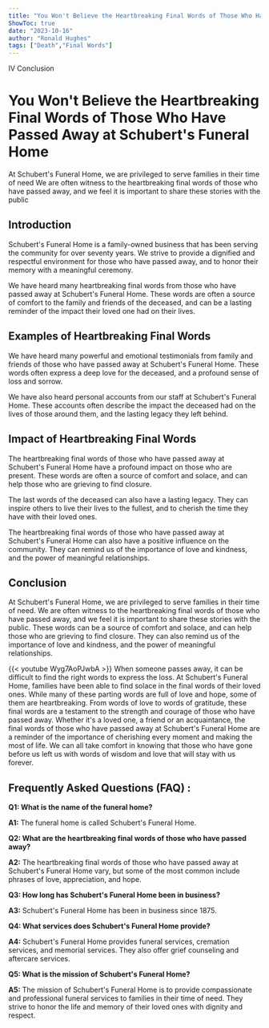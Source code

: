 ```yaml
---
title: "You Won't Believe the Heartbreaking Final Words of Those Who Have Passed Away at Schubert's Funeral Home!"
ShowToc: true 
date: "2023-10-16"
author: "Ronald Hughes" 
tags: ["Death","Final Words"]
---
```

IV Conclusion

# You Won't Believe the Heartbreaking Final Words of Those Who Have Passed Away at Schubert's Funeral Home

At Schubert's Funeral Home, we are privileged to serve families in their time of need We are often witness to the heartbreaking final words of those who have passed away, and we feel it is important to share these stories with the public

## Introduction

Schubert's Funeral Home is a family-owned business that has been serving the community for over seventy years. We strive to provide a dignified and respectful environment for those who have passed away, and to honor their memory with a meaningful ceremony.

We have heard many heartbreaking final words from those who have passed away at Schubert's Funeral Home. These words are often a source of comfort to the family and friends of the deceased, and can be a lasting reminder of the impact their loved one had on their lives.

## Examples of Heartbreaking Final Words

We have heard many powerful and emotional testimonials from family and friends of those who have passed away at Schubert's Funeral Home. These words often express a deep love for the deceased, and a profound sense of loss and sorrow.

We have also heard personal accounts from our staff at Schubert's Funeral Home. These accounts often describe the impact the deceased had on the lives of those around them, and the lasting legacy they left behind.

## Impact of Heartbreaking Final Words

The heartbreaking final words of those who have passed away at Schubert's Funeral Home have a profound impact on those who are present. These words are often a source of comfort and solace, and can help those who are grieving to find closure.

The last words of the deceased can also have a lasting legacy. They can inspire others to live their lives to the fullest, and to cherish the time they have with their loved ones.

The heartbreaking final words of those who have passed away at Schubert's Funeral Home can also have a positive influence on the community. They can remind us of the importance of love and kindness, and the power of meaningful relationships.

## Conclusion

At Schubert's Funeral Home, we are privileged to serve families in their time of need. We are often witness to the heartbreaking final words of those who have passed away, and we feel it is important to share these stories with the public. These words can be a source of comfort and solace, and can help those who are grieving to find closure. They can also remind us of the importance of love and kindness, and the power of meaningful relationships.

{{< youtube Wyg7AoPJwbA >}} 
When someone passes away, it can be difficult to find the right words to express the loss. At Schubert's Funeral Home, families have been able to find solace in the final words of their loved ones. While many of these parting words are full of love and hope, some of them are heartbreaking. From words of love to words of gratitude, these final words are a testament to the strength and courage of those who have passed away. Whether it's a loved one, a friend or an acquaintance, the final words of those who have passed away at Schubert's Funeral Home are a reminder of the importance of cherishing every moment and making the most of life. We can all take comfort in knowing that those who have gone before us left us with words of wisdom and love that will stay with us forever.

## Frequently Asked Questions (FAQ) :
**Q1: What is the name of the funeral home?**

**A1:** The funeral home is called Schubert's Funeral Home.

**Q2: What are the heartbreaking final words of those who have passed away?**

**A2:** The heartbreaking final words of those who have passed away at Schubert's Funeral Home vary, but some of the most common include phrases of love, appreciation, and hope.

**Q3: How long has Schubert's Funeral Home been in business?**

**A3:** Schubert's Funeral Home has been in business since 1875.

**Q4: What services does Schubert's Funeral Home provide?**

**A4:** Schubert's Funeral Home provides funeral services, cremation services, and memorial services. They also offer grief counseling and aftercare services.

**Q5: What is the mission of Schubert's Funeral Home?**

**A5:** The mission of Schubert's Funeral Home is to provide compassionate and professional funeral services to families in their time of need. They strive to honor the life and memory of their loved ones with dignity and respect.



